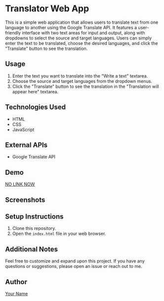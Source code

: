 
# Translator Web App

This is a simple web application that allows users to translate text from one language to another using the Google Translate API. It features a user-friendly interface with two text areas for input and output, along with dropdowns to select the source and target languages. Users can simply enter the text to be translated, choose the desired languages, and click the "Translate" button to see the translation.

## Usage

1. Enter the text you want to translate into the "Write a text" textarea.
2. Choose the source and target languages from the dropdown menus.
3. Click the "Translate" button to see the translation in the "Translation will appear here" textarea.

## Technologies Used

- HTML
- CSS
- JavaScript

## External APIs

- Google Translate API

## Demo

[NO LINK NOW](#)  <!-- Replace # with the URL of your live demo -->

## Screenshots

<!-- Add screenshots of your web app here -->

## Setup Instructions

1. Clone this repository.
2. Open the `index.html` file in your web browser.

## Additional Notes

Feel free to customize and expand upon this project. If you have any questions or suggestions, please open an issue or reach out to me.

## Author

[Your Name](#)  <!-- Replace # with the URL of your GitHub profile -->
